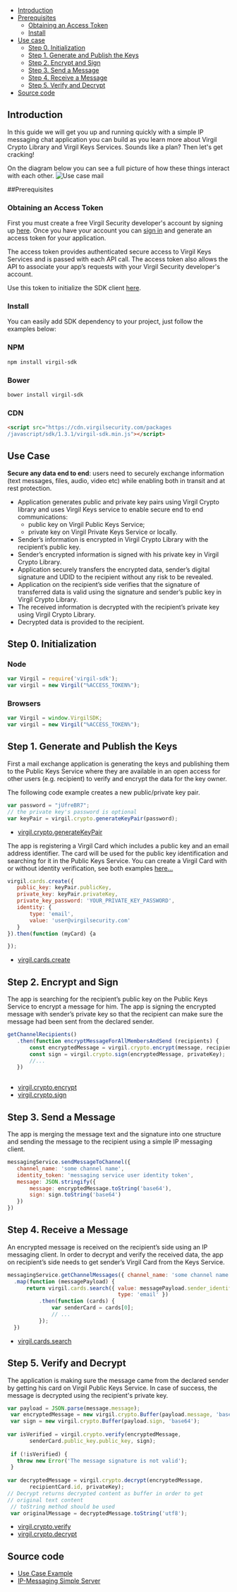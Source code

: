  - [Introduction](#introduction)
 - [Prerequisites](#prerequisites)
 	- [Obtaining an Access Token](#obtaining-an-access-token)
 	- [Install](#install)
 - [Use case](#use-case)
     - [Step 0. Initialization](#step-0-initialization)
     - [Step 1. Generate and Publish the Keys](#step-1-generate-and-publish-the-keys)
     - [Step 2. Encrypt and Sign](#step-2-encrypt-and-sign)
     - [Step 3. Send a Message](#step-3-send-a-message)
     - [Step 4. Receive a Message](#step-4-receive-a-message)
 	- [Step 5. Verify and Decrypt](#step-5-verify-and-decrypt)
 - [Source code](#source-code)
 
 ## Introduction
 
 In this guide we will get you up and running quickly with a simple IP messaging chat application you can build as you learn more about Virgil Crypto Library and Virgil Keys Services. Sounds like a plan? Then let's get cracking!
 
 On the diagram below you can see a full picture of how these things interact with each other.
 ![Use case mail](https://raw.githubusercontent.com/VirgilSecurity/virgil/master/images/IPMessaging.jpg)
 
 ##Prerequisites
 
 ### Obtaining an Access Token
 
 First you must create a free Virgil Security developer's account by signing up [here](https://developer.virgilsecurity.com/account/signup). Once you have your account you can [sign in](https://developer.virgilsecurity.com/account/signin) and generate an access token for your application.
 
 The access token provides authenticated secure access to Virgil Keys Services and is passed with each API call. The access token also allows the API to associate your app’s requests with your Virgil Security developer's account.
 
 Use this token to initialize the SDK client [here](#step-0-initialization).
 
 ### Install
 
 You can easily add SDK dependency to your project, just follow the examples below:
 
 ### NPM
 
 ```sh
 npm install virgil-sdk
 ```
 
 ### Bower
 ```sh
 bower install virgil-sdk
 ```
  
  ### CDN
  ```html
 <script src="https://cdn.virgilsecurity.com/packages
 /javascript/sdk/1.3.1/virgil-sdk.min.js"></script>
  ```
  
  ## Use Case
 **Secure any data end to end**: users need to securely exchange information (text messages, files, audio, video etc) while enabling both in transit and at rest protection. 
 
 - Application generates public and private key pairs using Virgil Crypto library and uses Virgil Keys service to enable secure end to end communications:
     - public key on Virgil Public Keys Service;
     - private key on Virgil Private Keys Service or locally.
 - Sender’s information is encrypted in Virgil Crypto Library with the recipient’s public key.
 - Sender’s encrypted information is signed with his private key in Virgil Crypto Library.
 - Application securely transfers the encrypted data, sender’s digital signature and UDID to the recipient without any risk to be revealed.
 - Application on the recipient’s side verifies that the signature of transferred data is valid using the signature and sender’s public key in Virgil Crypto Library.
 - The received information is decrypted with the recipient’s private key using Virgil Crypto Library.
 - Decrypted data is provided to the recipient.
 
 ## Step 0. Initialization
 
 ### Node
 
 ```javascript
 var Virgil = require('virgil-sdk');
 var virgil = new Virgil("%ACCESS_TOKEN%");
 ```
 
 ### Browsers
 
 ```javascript
 var Virgil = window.VirgilSDK;
 var virgil = new Virgil("%ACCESS_TOKEN%");
 ```
 
 ## Step 1. Generate and Publish the Keys
 First a mail exchange application is generating the keys and publishing them to the Public Keys Service where they are available in an open access for other users (e.g. recipient) to verify and encrypt the data for the key owner.
 
 The following code example creates a new public/private key pair.
 
 ```javascript
 var password = "jUfreBR7";
 // the private key's password is optional 
 var keyPair = virgil.crypto.generateKeyPair(password); 
 ```
 - [virgil.crypto.generateKeyPair](https://github.com/VirgilSecurity/virgil-crypto-javascript/#generate-keys)
 
 The app is registering a Virgil Card which includes a public key and an email address identifier. The card will be used for the public key identification and searching for it in the Public Keys Service. You can create a Virgil Card with or without identity verification, see both examples [here...](https://github.com/VirgilSecurity/virgil/tree/master/javascript/keys-sdk#publish-a-virgil-card)
 
 ```javascript
 virgil.cards.create({
 	public_key: keyPair.publicKey,
 	private_key: keyPair.privateKey,
 	private_key_password: 'YOUR_PRIVATE_KEY_PASSWORD',
 	identity: {
 		type: 'email',
 		value: 'user@virgilsecurity.com'
 	}
 }).then(function (myCard) {a
 
 });
 ```
 
 - [virgil.cards.create](https://github.com/VirgilSecurity/virgil/tree/master/javascript/keys-sdk#publish-a-virgil-card)
 
 ## Step 2. Encrypt and Sign
 
 The app is searching for the recipient’s public key on the Public Keys Service to encrypt a message for him. The app is signing the encrypted message with sender’s private key so that the recipient can make sure the message had been sent from the declared sender.
 
 ```javascript
 getChannelRecipients()
 	.then(function encryptMessageForAllMembersAndSend (recipients) {
 		const encryptedMessage = virgil.crypto.encrypt(message, recipients);
 		const sign = virgil.crypto.sign(encryptedMessage, privateKey);
 		//...
 	})
 		
 ```
 
 - [virgil.crypto.encrypt](https://github.com/VirgilSecurity/virgil-crypto-javascript/#encryptdecrypt-data)
 - [virgil.crypto.sign](https://github.com/VirgilSecurity/virgil-crypto-javascript#sign-and-verify-data-using-key)
 
 ## Step 3. Send a Message
 The app is merging the message text and the signature into one structure and sending the message to the recipient using a simple IP messaging client.
 
 ```javascript
 messagingService.sendMessageToChannel({
 	channel_name: 'some channel name',
 	identity_token: 'messaging service user identity token',
 	message: JSON.stringify({
 		message: encryptedMessage.toString('base64'),
 		sign: sign.toString('base64')
 	})
 })
 ```
 
 ## Step 4. Receive a Message
 
 An encrypted message is received on the recipient’s side using an IP messaging client. In order to decrypt and verify the received data, the app on recipient’s side needs to get sender’s Virgil Card from the Keys Service.
 
  ```javascript
  messagingService.getChannelMessages({ channel_name: 'some channel name' })
  	.map(function (messagePayload) {
		return virgil.cards.search({ value: messagePayload.sender_identifier, 
                                     type: 'email' })
  			.then(function (cards) {
  				var senderCard = cards[0];
  				// ...
 			});
 	})
 ```
 
 - [virgil.cards.search](https://github.com/VirgilSecurity/virgil/tree/master/javascript/keys-sdk#search-for-cards)
 
 ## Step 5. Verify and Decrypt
 
 The application is making sure the message came from the declared sender by getting his card on Virgil Public Keys Service. In case of success, the message is decrypted using the recipient's private key.
 
 ```javascript
 var payload = JSON.parse(message.message);
  var encryptedMessage = new virgil.crypto.Buffer(payload.message, 'base64');
  var sign = new virgil.crypto.Buffer(payload.sign, 'base64');
  
 var isVerified = virgil.crypto.verify(encryptedMessage, 
        senderCard.public_key.public_key, sign);
  
  if (!isVerified) {
  	throw new Error('The message signature is not valid');
  }
  
 var decryptedMessage = virgil.crypto.decrypt(encryptedMessage, 
        recipientCard.id, privateKey);
 // Decrypt returns decrypted content as buffer in order to get 
 // original text content
  // toString method should be used
  var originalMessage = decryptedMessage.toString('utf8');
  ```
 
 - [virgil.crypto.verify](https://github.com/VirgilSecurity/virgil-crypto-javascript#sign-and-verify-data-using-key)
 - [virgil.crypto.decrypt](https://github.com/VirgilSecurity/virgil-crypto-javascript#using-key-with-password-for-multiple-recipients)
 
 ## Source code
 
 * [Use Case Example](https://github.com/VirgilSecurity/virgil-sdk-javascript/tree/master/examples/ip-messaging/client)
 * [IP-Messaging Simple Server](https://github.com/VirgilSecurity/virgil-sdk-javascript/tree/master/examples/ip-messaging/server)